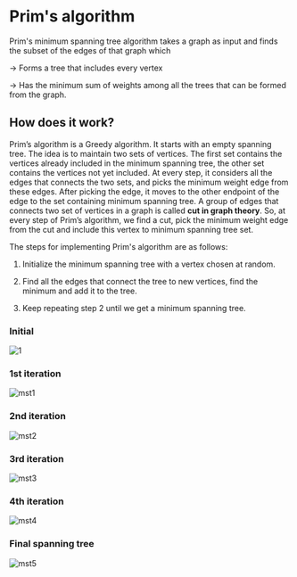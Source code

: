 
# Prim's algorithm

Prim's  minimum spanning tree algorithm  takes a graph as input and finds the subset of the edges of that graph which

-> Forms a tree that includes every vertex

-> Has the minimum sum of weights among all the trees that can be formed from the graph.

## How does it work?

 Prim’s algorithm is  a Greedy algorithm. It starts with an empty spanning tree. The idea is to maintain two sets of vertices. The first set contains the vertices already included in the minimum spanning tree, the other set contains the vertices not yet included. At every step, it considers all the edges that connects the two sets, and picks the minimum weight edge from these edges. After picking the edge, it moves to the other endpoint of the edge to the set containing minimum spanning tree.
A group of edges that connects two set of vertices in a graph is called **cut in graph theory**. So, at every step of Prim’s algorithm, we find a cut, pick the minimum weight edge from the cut and include this vertex to minimum spanning tree set.


The steps for implementing Prim's algorithm are as follows:

1. Initialize the minimum spanning tree with a vertex chosen at random.

2. Find all the edges that connect the tree to new vertices, find the minimum and add it to the tree.

3. Keep repeating step 2 until we get a minimum spanning tree.

### Initial 
![1](https://user-images.githubusercontent.com/35976311/47965598-36ca0100-e06f-11e8-9f12-2c1445b62bd3.jpg)

### 1st iteration
![mst1](https://user-images.githubusercontent.com/35976311/47965599-37fb2e00-e06f-11e8-819b-bbf5a7d17eb2.jpg)

### 2nd iteration
![mst2](https://user-images.githubusercontent.com/35976311/47965600-392c5b00-e06f-11e8-9074-7ac799fbc931.jpg)

### 3rd iteration
![mst3](https://user-images.githubusercontent.com/35976311/47965604-3f223c00-e06f-11e8-9a4d-737da46166e6.jpg)

### 4th iteration
![mst4](https://user-images.githubusercontent.com/35976311/47965608-41849600-e06f-11e8-9f3d-1dddcf18dd5c.jpg)

### Final spanning tree
![mst5](https://user-images.githubusercontent.com/35976311/47965610-43e6f000-e06f-11e8-9201-ddf6f8966e3a.jpg)

